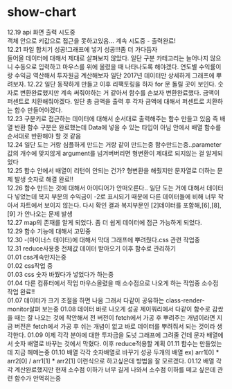 # show-chart
12.19 api 화면 출력 시도중<br>
객체 안으로 키값으로 접근을 못하고있음...
계속 시도중 - 출력완료!<br>
12.21 파일 합치기 성공!그래프에 넣기 성공!!!좀 더 가다듬자<br>
들어올 데이터에 대해서 제대로 살펴보지 않았다. 일단 구분 카테고리는 늘어나지 않으니 수동으로 입력하고 마우스를 위에 올렸을 때 나타나도록 해야겠다. 연도별 수익률이랑 수익금 역산해서 투자원금 계산해보자 일단 2017년 데이터만 상세하게 그래프에 뿌려보자.
12.22 일단 동작하게 만들고 이후 리팩토링을 하자 for 문 돌릴 곳이 보인다.
숫자로 변환완료했지만 계속 써줘야하는 거 같아서 함수를 손보자
변환완료했다. 금액이 퍼센트로 치환해줘야겠다. 일단 총 금액을 출력 후 각자 금액에 대해서 퍼센트로 치환하는 함수 만들어야겠다.<br>
12.23 구분키로 접근하는 데이터에 대해서 순서대로 출력해주는 함수 만들고 있음 즉 배열 반환 함수 구분은 완료했는데 Data에 넣을 수 있는 타입이 아님 안에서 배열 함수를 순서대로 반환해야 할 것 같음<br>
12.24 일단 도는 거랑 심플하게 만드는 거랑 같이 만드는중 함수만드는중..parameter값의 개수에 맞지않게 argument를 넘겨버버리면 형변환이 제대로 되지않는 걸 알게되었다<br>
12.25 함수 안에서 배열이 리턴이 안되는 건가? 형변환을 해줬지만 문자열로 더하는 문제 발생 숫자로 해결 완료!!<br>
12.26 함수 만드는 것에 대해서 아이디어가 안떠오른다.. 일단 도는 거에 대해서 데이터 다 넣었는데 복지 부문의 수익금이 -2로 표시되기 때문에 다른 데이터들에 비해 너무 작아서 차트에서 보이지 않는다. 다시 확인 결과 복지부문인 [2]데이터를 포함해,[6],[8],[9] 가 안나오는 문제 발생<br>
12.27 map의 존재를 알게 되었다. 좀 더 쉽게 데이터에 접근 가능하게 되었다.<br>
12.29 함수 기능에 대해서 고민중<br>
12.30 -(마이너스 데이터)에 대해서 막대 그래프에 뿌려줬다.css 관련 작업중<br>
12.31 reduce사용중 전체값 데이터 받아오기 이후 함수로 관리하기<br>
01.01 css계속만지는중<br>
01.02 css작업 중<br>
01.03 css 숫자 바꿨다가 넣었다가 하는중<br>
01.04 다른 컴퓨터에서 작업 마우스올렸을 때 소수점으로 나오게 하는 작업중 소수점 작업 완료!!<br>
01.07 데이터가 크기 조절을 하면 나옴 그래서 다같이 공유하는 class-render-monitor살펴 보는중
01.08 데이터 바로 나오게 성공 제이쿼리에서 다같이 함수로 감쌌을 때는 잘 나오는 것에 착안해서 전 버전이 fetch에서 가공 후 뿌려주는 개념이라면 지금 버전은 fetch에서 가공 후 쉬는 개념이 없고 바로 데이터를 뿌려줘서 되는 것이라 생각한다.
01.09 이제 각각 분야에 대한 투자금을 도넛 그래프에 그려줄 건데 문자 배열에서 숫자 배열로 바꾸는 것에서 막혔다. 이후 reduce적용할 계획
01.11 함수는 만들었는데 지금 헤메는중
01.10 배열 각각 숫자배열로 바꾸기 성공 두개의 배열 ex) arr1[0] * arr2[0] / arr1[1] * arr2[1] 이런식으로 하고싶은데 방법을 잘 모르겠다.
01.12 배열 각각 계산완료했지만 현재 소수점 이하가 너무 길게 나와서 소수점 이하를 떼고 싶은데 관련 함수가 안먹히는중